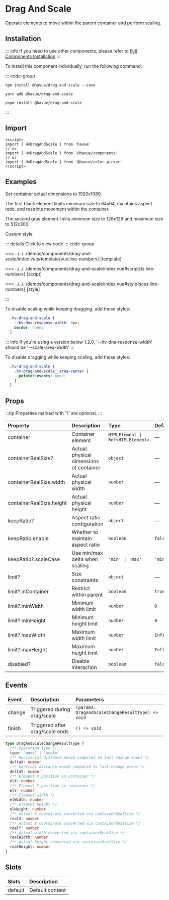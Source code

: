# Drag And Scale

Operate elements to move within the parent container and perform scaling.

## Installation

::: info
If you need to use other components, please refer to [Full Components Installation](./index.md)
:::

To install this component individually, run the following command:

::: code-group

```shell [npm]
npm install @havue/drag-and-scale --save
```

```shell [yarn]
yarn add @havue/drag-and-scale
```

```shell [pnpm]
pnpm install @havue/drag-and-scale
```

:::

## Import

```vue
<script>
import { HvDragAndScale } from 'havue'
// or 
import { HvDragAndScale } from '@havue/components'
// or
import { HvDragAndScale } from '@havue/color-picker'
</script>
```

## Examples

Set container actual dimensions to 1920x1080.

The first black element limits minimum size to 64x64, maintains aspect ratio, and restricts movement within the container.

The second gray element limits minimum size to 128x128 and maximum size to 512x300.

<script setup lang="ts">
import Demo from '@/components/drag-and-scale/index.vue'
import CustemStyleDemo from '@/components/drag-and-scale/custom-style.vue'

</script>

<Demo></Demo>

Custom style

<CustemStyleDemo></CustemStyleDemo>

::: details Click to view code
::: code-group

<<< ../../../demos/components/drag-and-scale/index.vue#template{vue:line-numbers} [template]

<<< ../../../demos/components/drag-and-scale/index.vue#script{ts:line-numbers} [script]

<<< ../../../demos/components/drag-and-scale/index.vue#style{scss:line-numbers} [style]

:::

To disable scaling while keeping dragging, add these styles:

```css
  .hv-drag-and-scale {
    --hv-dns-response-width: 0px;
    border: none;
  }
```

::: info
If you're using a version below 1.2.0, '--hv-dns-response-width' should be '--scale-area-width'
:::

To disable dragging while keeping scaling, add these styles:

```scss
  .hv-drag-and-scale {
    .hv-drag-and-scale__area-center {
      pointer-events: none;
    }
  }
```

## Props

:::tip
Properties marked with '?' are optional.
:::

|          Property          |        Description         |      Type      |    Default     |
| :----------------------- | :------------------ | :-------------| :----------- |
| container                | Container element             | `HTMLElement \| Ref<HTMLElement>`     |   —   |
| containerRealSize?       | Actual physical dimensions of container      | `object`        | —           |
| containerRealSize.width  | Actual physical width        | `number`        | —           |
| containerRealSize.height | Actual physical height        | `number`        | —           |
| keepRatio?                | Aspect ratio configuration        | `object`        | —           |
| keepRatio.enable         | Whether to maintain aspect ratio        | `boolean`       | `false`       |
| keepRatio?.scaleCase      | Use min/max delta when scaling      | `'min' \| 'max'`  |     `'min'`     |
| limit?                   | Size constraints        | `object`        |  —          |
| limit?.inContainer        | Restrict within parent   | `boolean`      |  `true`      |
| limit?.minWidth           | Minimum width limit     | `number`       | `0`           |
| limit?.minHeight          | Minimum height limit     | `number`       | `0`           |
| limit?.maxWidth           | Maximum width limit     | `number`       | `Infinity`           |
| limit?.maxHeight          | Maximum height limit     | `number`       | `Infinity`           |
| disabled?                | Disable interaction              | `boolean`       | `false`           |

## Events

|   Event     |        Description          |            Parameters                |
| :-------  | :------------------ | :-------------------------------   |
| change     | Triggered during drag/scale    | `(params: DragAndScaleChangeResultType) => void`    |
| finish  | Triggered after drag/scale ends    | `() => void`                     |

```ts
type DragAndScaleChangeResultType {
  /** Operation type */
  type: 'move' | 'scale'
  /** Horizontal distance moved compared to last change event */
  deltaX: number
  /** Vertical distance moved compared to last change event */
  deltaY: number
  /** Element X position in container */
  elX: number
  /** Element Y position in container */
  elY: number
  /** Element width */
  elWidth: number
  /** Element height */
  elHeight: number
  /** Actual X coordinate converted via containerRealSize */
  realX: number
  /** Actual Y coordinate converted via containerRealSize */
  realY: number
  /** Actual width converted via containerRealSize */
  realWidth: number
  /** Actual height converted via containerRealSize */
  realHeight: number
}
```

## Slots

|   Slots       |    Description     |
| :----------- | :------------------ |
| default      | Default content     |
